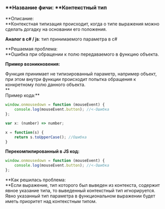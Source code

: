 ### **Название фичи: **Контекстный тип

**Описание:            
**Контекстная типизация происходит, когда о типе выражения можно сделать догадку на основании его положения.

**Аналог в c\# / js**: тип принимаемого параметра в с\#

**Решаемая проблема:          
**Ошибка при обращении к полю передаваемого в функцию объекта.

**Пример возникновения:**

Функция принимает не типизированный параметр, например объект, при этом внутри функции происходит попытка обращения к конкретному полю данного объекта.  
**  
Пример кода:**

```js
window.onmousedown = function (mouseEvent) {
    console.log(mouseEvent.button); //<-Ошибка
};
```

```js
var x: (number) => number;

x = function(s) {
    return s.toUpperCase(); //Ошибка
}
```

**Перекомпилированный в JS код:**

```js
window.onmousedown = function (mouseEvent) {
    console.log(mouseEvent.button); //<-Ошибка
};
```

**Как решилась проблема:            
**Если выражение, тип которого был выведен из контекста, содержит явное указание типа, то выведенный контекстный тип игнорируется. Явно указанный тип параметра в функциональном выражении будет иметь приоритет над контекстным типом.

